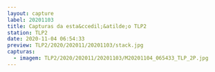 ```yaml
---
layout: capture
label: 20201103
title: Capturas da esta&ccedil;&atilde;o TLP2
station: TLP2
date: 2020-11-04 06:54:33
preview: TLP2/2020/202011/20201103/stack.jpg
capturas:
  - imagem: TLP2/2020/202011/20201103/M20201104_065433_TLP_2P.jpg
---
```

